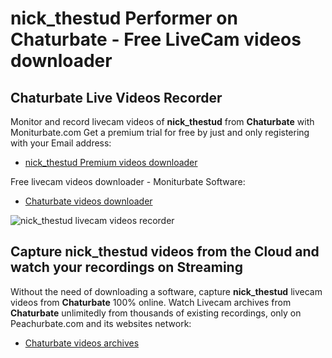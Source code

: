 # nick_thestud Performer on Chaturbate - Free LiveCam videos downloader

## Chaturbate Live Videos Recorder

Monitor and record livecam videos of **nick_thestud** from **Chaturbate** with Moniturbate.com
Get a premium trial for free by just and only registering with your Email address:
* [nick_thestud Premium videos downloader](https://moniturbate.com/request-demo-licence-key.html)

Free livecam videos downloader - Moniturbate Software:
* [Chaturbate videos downloader](https://moniturbate.com/moniturbate-download-software.html)

![nick_thestud livecam videos recorder](https://peachurnet.com/templates/moniturbate-software.png)


## Capture nick_thestud videos from the Cloud and watch your recordings on Streaming

Without the need of downloading a software, capture **nick_thestud** livecam videos from **Chaturbate** 100% online.
Watch Livecam archives from **Chaturbate** unlimitedly from thousands of existing recordings, only on Peachurbate.com and its websites network:
* [Chaturbate videos archives](https://peachurnet.com/)